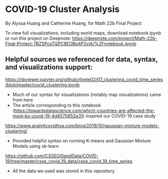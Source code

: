 # COVID-19 Cluster Analysis

By Alyssa Huang and Catherine Huang, for Math 22b Final Project

To view full visualizations, including world maps, download notebook.ipynb or run this project on Deepnote: https://deepnote.com/project/Math-22b-Final-Project-7BZSPcsTQPC8EOBp4P2viA/%2Fnotebook.ipynb

## Helpful sources we referenced for data, syntax, and visualizations support:

https://nbviewer.jupyter.org/github/rbiele02/07_clustering_covid_time_series/blob/master/covid_clustering.ipynb
* Much of our syntax for visualizations (notably map visualizations) came from here
* The article corresponding to this notebook (https://towardsdatascience.com/which-countries-are-affected-the-most-by-covid-19-4d4570852e31) inspired our COVID-19 case study

https://www.analyticsvidhya.com/blog/2019/10/gaussian-mixture-models-clustering/
* Provided helpful syntax on running K-means and Gaussian Mixture Models using sk-learn

https://github.com/CSSEGISandData/COVID-19/tree/master/csse_covid_19_data/csse_covid_19_time_series
* All the data we used was stored in this repository



